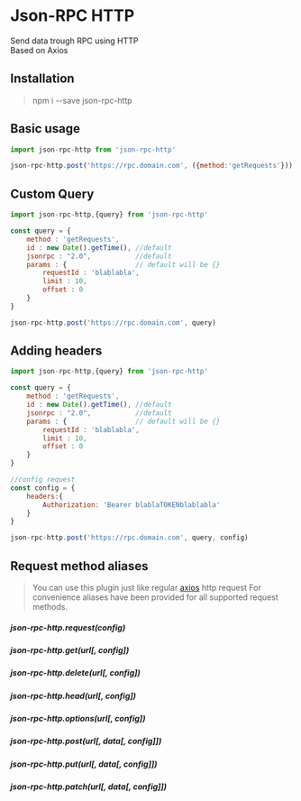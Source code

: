 # Json-RPC HTTP
Send data trough RPC using HTTP <br> Based on Axios

## Installation

> npm i --save json-rpc-http

## Basic usage
```js
import json-rpc-http from 'json-rpc-http'

json-rpc-http.post('https://rpc.domain.com', ({method:'getRequests'}))
```

## Custom Query
```js
import json-rpc-http,{query} from 'json-rpc-http'

const query = {
    method : 'getRequests', 
    id : new Date().getTime(), //default
    jsonrpc : "2.0",           //default
    params : {                 // default will be {}
        requestId : 'blablabla',
        limit : 10,
        offset : 0
    }
}

json-rpc-http.post('https://rpc.domain.com', query)
```

## Adding headers
```js
import json-rpc-http,{query} from 'json-rpc-http'

const query = {
    method : 'getRequests', 
    id : new Date().getTime(), //default
    jsonrpc : "2.0",           //default
    params : {                 // default will be {}
        requestId : 'blablabla',
        limit : 10,
        offset : 0
    }
}

//config request
const config = {
    headers:{
        Authorization: 'Bearer blablaTOKENblablabla'
    }
}

json-rpc-http.post('https://rpc.domain.com', query, config)
```


## Request method aliases
> You can use this plugin just like regular [axios](https://github.com/axios/axios) http request
For convenience aliases have been provided for all supported request methods.

##### json-rpc-http.request(config)
##### json-rpc-http.get(url[, config])
##### json-rpc-http.delete(url[, config])
##### json-rpc-http.head(url[, config])
##### json-rpc-http.options(url[, config])
##### json-rpc-http.post(url[, data[, config]])
##### json-rpc-http.put(url[, data[, config]])
##### json-rpc-http.patch(url[, data[, config]])
